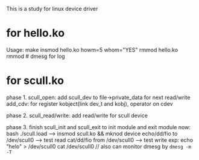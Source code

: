 This is a study for linux device driver

# for hello.ko
 Usage:
   make
   insmod hello.ko howm=5 whom="YES"
   rmmod  hello.ko
   rmmod
	# dmesg for log


# for scull.ko
phase 1.
	scull_open: add scull_dev to file->private_data for next read/write
 	add_cdv: for register kobject(link dev_t and kobj), operator on cdev

phase 2.
	scull_read/write: add read/write for scull device

phase 3.
	finish scull_init and scull_exit to init module and exit module
	now:
		bash ./scull.load   --> insmod scull.ko && mknod device
		echo/dd/fio to /dev/scull0  --> test read
		cat/dd/fio  from /dev/scull0 --> test write
		exp:
		   echo "helo" > /dev/scull0
		   cat /dev/scull0    // also can monitor dmesg by `dmesg -m -T`

